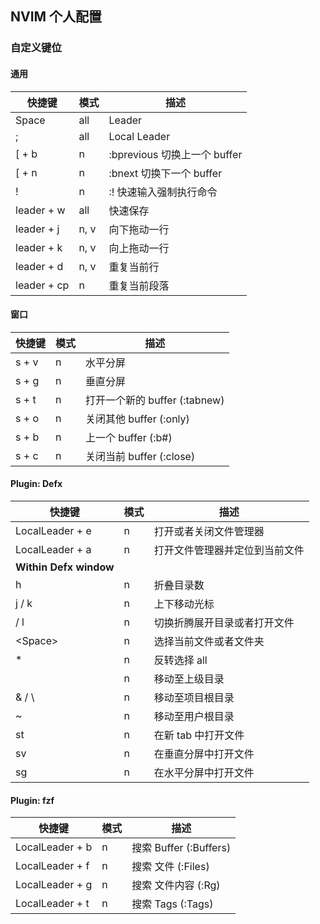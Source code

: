 ## NVIM 个人配置

### 自定义键位

#### 通用

| 快捷键      | 模式 | 描述                         |
| ----------- | ---- | ---------------------------- |
| Space       | all  | Leader                       |
| ;           | all  | Local Leader                 |
| [ + b       | n    | :bprevious 切换上一个 buffer |
| [ + n       | n    | :bnext 切换下一个 buffer     |
| !           | n    | :! 快速输入强制执行命令      |
| leader + w  | all  | 快速保存                     |
| leader + j  | n, v | 向下拖动一行                 |
| leader + k  | n, v | 向上拖动一行                 |
| leader + d  | n, v | 重复当前行                   |
| leader + cp | n    | 重复当前段落                 |

#### 窗口

| 快捷键 | 模式 | 描述                          |
| ------ | ---- | ----------------------------- |
| s + v  | n    | 水平分屏                      |
| s + g  | n    | 垂直分屏                      |
| s + t  | n    | 打开一个新的 buffer (:tabnew) |
| s + o  | n    | 关闭其他 buffer (:only)       |
| s + b  | n    | 上一个 buffer (:b#)           |
| s + c  | n    | 关闭当前 buffer (:close)      |

#### Plugin: Defx

| 快捷键                 | 模式 | 描述                           |
| ---------------------- | ---- | ------------------------------ |
| LocalLeader + e        | n    | 打开或者关闭文件管理器         |
| LocalLeader + a        | n    | 打开文件管理器并定位到当前文件 |
| **Within Defx window** |      |                                |
| h                      | n    | 折叠目录数                     |
| j / k                  | n    | 上下移动光标                   |
| <Return> / l           | n    | 切换折腾展开目录或者打开文件   |
| \<Space>               | n    | 选择当前文件或者文件夹         |
| \*                     | n    | 反转选择 all                   |
| <Space>                | n    | 移动至上级目录                 |
| & / \\                 | n    | 移动至项目根目录               |
| ~                      | n    | 移动至用户根目录               |
| st                     | n    | 在新 tab 中打开文件            |
| sv                     | n    | 在垂直分屏中打开文件           |
| sg                     | n    | 在水平分屏中打开文件           |

#### Plugin: fzf

| 快捷键          | 模式 | 描述                   |
| --------------- | ---- | ---------------------- |
| LocalLeader + b | n    | 搜索 Buffer (:Buffers) |
| LocalLeader + f | n    | 搜索 文件 (:Files)     |
| LocalLeader + g | n    | 搜索 文件内容 (:Rg)    |
| LocalLeader + t | n    | 搜索 Tags (:Tags)      |
